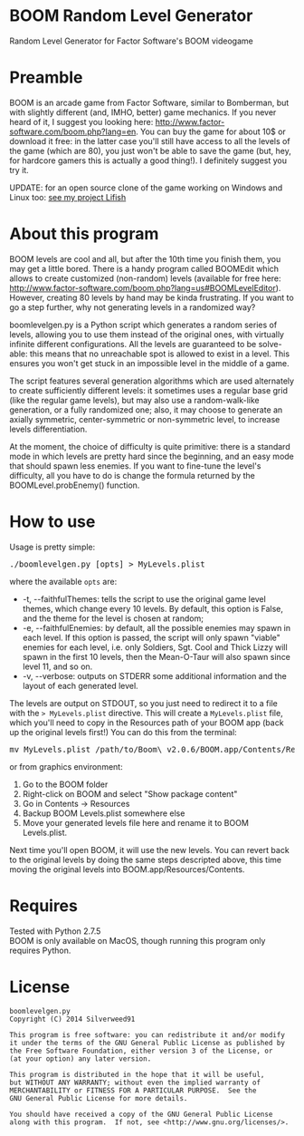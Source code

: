 BOOM Random Level Generator
============
Random Level Generator for Factor Software's BOOM videogame 

Preamble
============
BOOM is an arcade game from Factor Software, similar to Bomberman, but with slightly different (and, IMHO, better) game mechanics. If you never heard of it, I suggest you looking here: http://www.factor-software.com/boom.php?lang=en. You can buy the game for about 10$ or download it free: in the latter case you'll still have access to all the levels of the game (which are 80), you just won't be able to save the game (but, hey, for hardcore gamers this is actually a good thing!). I definitely suggest you try it.

UPDATE: for an open source clone of the game working on Windows and Linux too: [see my project Lifish](https://github.com/silverweed/lifish)

About this program
=============
BOOM levels are cool and all, but after the 10th time you finish them, you may get a little bored. There is a handy program called BOOMEdit which allows to create customized (non-random) levels (available for free here: http://www.factor-software.com/boom.php?lang=us#BOOMLevelEditor). However, creating 80 levels by hand may be kinda frustrating. If you want to go a step further, why not generating levels in a randomized way?

boomlevelgen.py is a Python script which generates a random series of levels, allowing you to use them instead of the original ones, with virtually infinite different configurations. All the levels are guaranteed to be solve-able: this means that no unreachable spot is allowed to exist in a level. This ensures you won't get stuck in an impossible level in the middle of a game.

The script features several generation algorithms which are used alternately to create sufficiently different levels: it sometimes uses a regular base grid (like the regular game levels), but may also use a random-walk-like generation, or a fully randomized one; also, it may choose to generate an axially symmetric, center-symmetric or non-symmetric level, to increase levels differentiation.

At the moment, the choice of difficulty is quite primitive: there is a standard mode in which levels are pretty hard since the beginning, and an easy mode that should spawn less enemies. If you want to fine-tune the level's difficulty, all you have to do is change the formula returned by the BOOMLevel.probEnemy() function.

How to use
==============
Usage is pretty simple:
<pre>./boomlevelgen.py [opts] > MyLevels.plist</pre>
where the available <code>opts</code> are: 
<ul>
  <li>-t, --faithfulThemes: tells the script to use the original game level themes, which change every 10 levels. By default, this option is False, and the theme for the level is chosen at random;</li>
  <li>-e, --faithfulEnemies: by default, all the possible enemies may spawn in each level. If this option is passed, the script will only spawn "viable" enemies for each level, i.e. only Soldiers, Sgt. Cool and Thick Lizzy will spawn in the first 10 levels, then the Mean-O-Taur will also spawn since level 11, and so on.</li>
  <li>-v, --verbose: outputs on STDERR some additional information and the layout of each generated level.</li>
</ul>

The levels are output on STDOUT, so you just need to redirect it to a file with the <code>> MyLevels.plist</code> directive. This will create a <code>MyLevels.plist</code> file, which you'll need to copy in the Resources path of your BOOM app (back up the original levels first!)
You can do this from the terminal:
<pre>
mv MyLevels.plist /path/to/Boom\ v2.0.6/BOOM.app/Contents/Resources/BOOM\ Levels.plist
</pre>
or from graphics environment:
<ol>
  <li>Go to the BOOM folder</li>
  <li>Right-click on BOOM and select "Show package content"</li>
  <li>Go in Contents -> Resources</li>
  <li>Backup BOOM Levels.plist somewhere else</li>
  <li>Move your generated levels file here and rename it to BOOM Levels.plist.</li>
</ol>

Next time you'll open BOOM, it will use the new levels. You can revert back to the original levels by doing the same steps descripted above, this time moving the original levels into BOOM.app/Resources/Contents.

Requires
=============
Tested with Python 2.7.5<br>
BOOM is only available on MacOS, though running this program only requires Python.

License
=============
    boomlevelgen.py
    Copyright (C) 2014 Silverweed91

    This program is free software: you can redistribute it and/or modify
    it under the terms of the GNU General Public License as published by
    the Free Software Foundation, either version 3 of the License, or
    (at your option) any later version.

    This program is distributed in the hope that it will be useful,
    but WITHOUT ANY WARRANTY; without even the implied warranty of
    MERCHANTABILITY or FITNESS FOR A PARTICULAR PURPOSE.  See the
    GNU General Public License for more details.

    You should have received a copy of the GNU General Public License
    along with this program.  If not, see <http://www.gnu.org/licenses/>.
